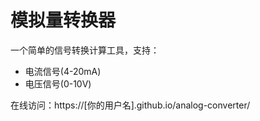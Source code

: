 # 模拟量转换器

一个简单的信号转换计算工具，支持：
- 电流信号(4-20mA)
- 电压信号(0-10V)

在线访问：https://[你的用户名].github.io/analog-converter/ 